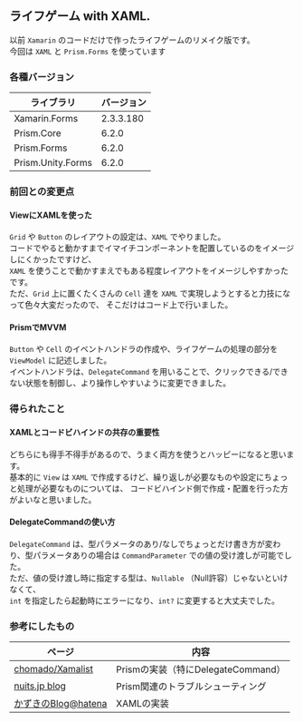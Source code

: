 ## ライフゲーム with XAML.
以前 `Xamarin` のコードだけで作ったライフゲームのリメイク版です。<br/>
今回は `XAML` と `Prism.Forms` を使っています

### 各種バージョン
ライブラリ | バージョン 
--- | --- |
Xamarin.Forms | 2.3.3.180 
Prism.Core | 6.2.0 
Prism.Forms | 6.2.0 
Prism.Unity.Forms | 6.2.0 

### 前回との変更点
#### ViewにXAMLを使った
`Grid` や `Button` のレイアウトの設定は、`XAML` でやりました。<br>
コードでやると動かすまでイマイチコンポーネントを配置しているのをイメージしにくかったですけど、<br>
`XAML` を使うことで動かすまえでもある程度レイアウトをイメージしやすかったです。<br>
ただ、`Grid` 上に置くたくさんの `Cell` 達を `XAML` で実現しようとすると力技になって色々大変だったので、
そこだけはコード上で行いました。<br>

#### PrismでMVVM
`Button` や `Cell` のイベントハンドラの作成や、ライフゲームの処理の部分を `ViewModel` に記述しました。<br>
イベントハンドラは、`DelegateCommand` を用いることで、クリックできる/できない状態を制御し、より操作しやすいように変更できました。<br>

### 得られたこと
#### XAMLとコードビハインドの共存の重要性
どちらにも得手不得手があるので、うまく両方を使うとハッピーになると思います。<br>
基本的に `View` は `XAML` で作成するけど、繰り返しが必要なものや設定にちょっと処理が必要なものについては、
コードビハインド側で作成・配置を行った方がよいなと思いました。

#### DelegateCommandの使い方
`DelegateCommand` は、型パラメータのあり/なしでちょっとだけ書き方が変わり、型パラメータありの場合は `CommandParameter` での値の受け渡しが可能でした。<br>
ただ、値の受け渡し時に指定する型は、`Nullable` （Null許容）じゃないといけなくて、<br>
`int` を指定したら起動時にエラーになり、`int?` に変更すると大丈夫でした。

### 参考にしたもの
 | ページ | 内容|
 | --- | --- |
 | [chomado/Xamalist](https://github.com/chomado/Xamalist) | Prismの実装（特にDelegateCommand） |
 | [nuits.jp blog](http://www.nuits.jp/) | Prism関連のトラブルシューティング |
 | [かずきのBlog@hatena](http://blog.okazuki.jp/) | XAMLの実装 |

